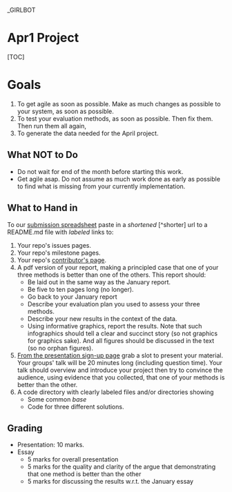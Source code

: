 
_GIRLBOT

# Apr1 Project 

[TOC]

# Goals

1. To get agile as soon as possible. Make as much changes as possible to your system, as soon as possible.
2. To test your evaluation methods, as soon as possible. Then fix them. Then run them all again,
3. To generate the data needed for the April project.


## What NOT to Do

+ Do not wait for end of the month before starting this work.
+ Get agile asap.
  Do not assume as much work done as early as possible to find what is missing from your currently
  implementation.


## What to Hand in

To our [submission spreadsheet](https://goo.gl/kOunui)
paste in a _shortened_ [^shorter] url to a README.md file with _labeled_ links to:

1. Your repo's issues pages.
2. Your repo's milestone pages.
3. Your repo's
   [contributor's page](https://github.com/opensciences/opensciences.github.io/graphs/contributors).
4. A pdf version of your report, making a principled case that one of
   your three methods is better than one of the others. This report should:
      + Be laid out in the same way as the January report.
      + Be five to ten pages long (no longer).
      + Go back to your January report
      + Describe your evaluation plan you used to  assess your three methods.
      + Describe your new results in the context of the data. 
      + Using informative graphics, report the results. Note that such infographics should tell
        a clear and succinct story (so not graphics for graphics sake). And all figures
        should be discussed in the text (so no orphan figures).
5. [From the presentation sign-up page](https://goo.gl/m8j438)
grab a slot to present your material. Your groups' talk will be 20 minutes long
(including question time). Your talk should overview and introduce your project
then try to convince the audience, using evidence that you collected, that
one of your methods is better than the other. 
6. A code directory with clearly labeled files and/or
  directories showing
      + Some common _base_
      + Code for three different solutions.

## Grading

+ Presentation: 10 marks.
+ Essay
    + 5 marks for overall presentation
    + 5 marks for the quality and clarity
      of the argue that demonstrating that
      one method is better than the other
    + 5 marks for discussing the results w.r.t.
      the January essay


